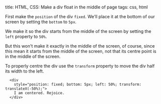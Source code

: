 title: HTML, CSS: Make a div float in the middle of page
tags: css, html

First make the `position` of the div `fixed`. We'll place it at the bottom of our screen by setting the `bottom` to `5px`.

We make it so the div starts from the middle of the screen by setting the `left` property to `50%`.

But this won't make it exactly in the middle of the screen, of course, since this mean it starts from the middle of the screen, not that its centre point is in the middle of the screen.

To properly centre the div use the `transform` property to move the div half its width to the left.

```
  <div
    style="position: fixed; bottom: 5px; left: 50%; transform: translateX(-50%);">
    I am centered. Rejoice.
  </div>
```

